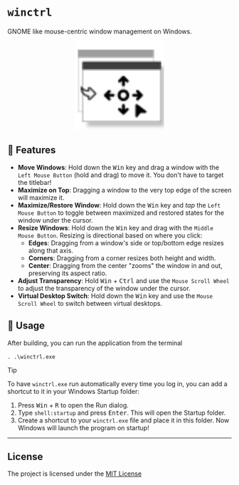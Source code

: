 # `winctrl`

GNOME like mouse-centric window management on Windows.

<div align="center">
  <img src="./resources/icon.svg" width="200">
</div>

## 🌟 Features

  - **Move Windows**: Hold down the <kbd>Win</kbd> key and drag a window with the `Left Mouse Button` (hold and drag) to move it. You don't have to target the titlebar!
  - **Maximize on Top**: Dragging a window to the very top edge of the screen will maximize it.
- **Maximize/Restore Window**: Hold down the <kbd>Win</kbd> key and *tap* the `Left Mouse Button` to toggle between maximized and restored states for the window under the cursor.
- **Resize Windows**: Hold down the <kbd>Win</kbd> key and drag with the `Middle Mouse Button`. Resizing is directional based on where you click:
  - **Edges**: Dragging from a window's side or top/bottom edge resizes along that axis.
  - **Corners**: Dragging from a corner resizes both height and width.
  - **Center**: Dragging from the center "zooms" the window in and out, preserving its aspect ratio.
- **Adjust Transparency**: Hold <kbd>Win</kbd> + <kbd>Ctrl</kbd> and use the `Mouse Scroll Wheel` to adjust the transparency of the window under the cursor.
- **Virtual Desktop Switch**: Hold down the <kbd>Win</kbd> key and use the `Mouse Scroll Wheel` to switch between virtual desktops.

## 📖 Usage

After building, you can run the application from the terminal

```
. .\winctrl.exe
```

> [!TIP]
>
> To have `winctrl.exe` run automatically every time you log in, you can add a shortcut to it in your Windows Startup folder:
> 1. Press <kbd>Win</kbd> + <kbd>R</kbd> to open the Run dialog.
> 2. Type `shell:startup` and press <kbd>Enter</kbd>. This will open the Startup folder.
> 3. Create a shortcut to your `winctrl.exe` file and place it in this folder.
> Now Windows will launch the program on startup!

---

## License

The project is licensed under the [MIT License](./LICENSE)
